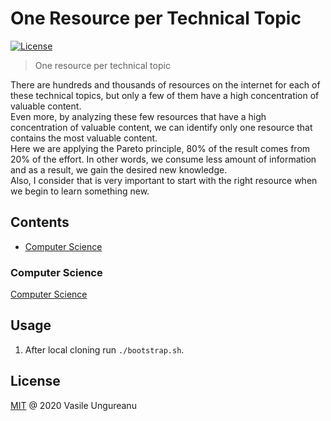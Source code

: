 # One Resource per Technical Topic

<a href="https://github.com/VasileUngureanu/repository-template/blob/master/LICENSE"><img src="https://img.shields.io/badge/license-MIT-green.svg" alt="License"></a>

> One resource per technical topic

There are hundreds and thousands of resources on the internet for each of these technical topics, but only a few of them have a high concentration of valuable content.
<br />
Even more, by analyzing these few resources that have a high concentration of valuable content, we can identify only one resource that contains the most valuable content.
<br />
Here we are applying the Pareto principle, 80% of the result comes from 20% of the effort. In other words, we consume less amount of information and as a result, we gain the desired new knowledge.
<br />
Also, I consider that is very important to start with the right resource when we begin to learn something new.

## Contents

* [Computer Science](#computer-science)

### Computer Science

[Computer Science](https://www.youtube.com/channel/UCSX3MR0gnKDxyXAyljWzm0Q)

## Usage

1. After local cloning run `./bootstrap.sh`.

License
-------

[MIT](LICENSE) @ 2020 Vasile Ungureanu
